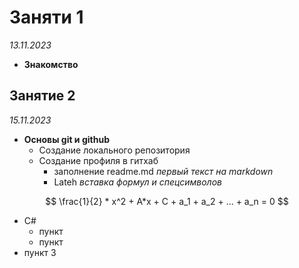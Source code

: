 # Заняти 1
*13.11.2023*
- __Знакомство__

## Занятие 2
*15.11.2023*
- __Основы git и github__
    - Создание локального репозитория
    - Создание профиля в гитхаб
        - заполнение readme.md
        *первый текст на markdown*
        - Lateh 
        *вставка формул и спецсимволов*

$$
\frac{1}{2} * x^2 + A*x + C + a_1 + a_2 + ... + a_n = 0
$$

- C#
    - пункт
    - пункт
- пункт 3

